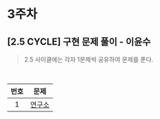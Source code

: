# 3주차

## [2.5 CYCLE] 구현 문제 풀이 - 이윤수

> 2.5 사이클에는 각자 1문제씩 공유하여 문제를 푼다.

<br>

| 번호 |                      문제                       |
| :--: | :---------------------------------------------: |
|  1   | [연구소](https://www.acmicpc.net/problem/14502) |

